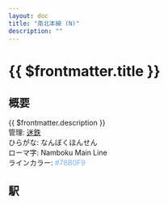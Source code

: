```yaml
---
layout: doc
title: "南北本線 (N)"
description: ""
---
```


# {{ $frontmatter.title }}

## 概要
{{ $frontmatter.description }}  
管理: [迷鉄](/company/meitetsu/index.md)  
ひらがな: なんぼくほんせん  
ローマ字: Namboku Main Line  
ラインカラー: <span style="color: #78B0F9">#78B0F9</span>

## 駅
